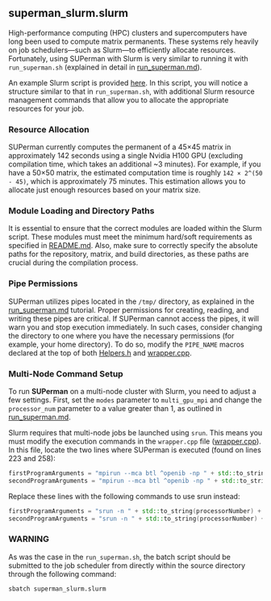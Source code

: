 ## superman_slurm.slurm

High-performance computing (HPC) clusters and supercomputers have long been used to compute matrix permanents. These systems rely heavily on job schedulers—such as Slurm—to efficiently allocate resources. Fortunately, using SUPerman with Slurm is very similar to running it with `run_superman.sh` (explained in detail in [run_superman.md](run_superman.md)).

An example Slurm script is provided [here](../superman_slurm.slurm). In this script, you will notice a structure similar to that in `run_superman.sh`, with additional Slurm resource management commands that allow you to allocate the appropriate resources for your job.

### Resource Allocation

SUPerman currently computes the permanent of a 45×45 matrix in approximately 142 seconds using a single Nvidia H100 GPU (excluding compilation time, which takes an additional ~3 minutes). For example, if you have a 50×50 matrix, the estimated computation time is roughly `142 × 2^(50 - 45)`, which is approximately 75 minutes. This estimation allows you to allocate just enough resources based on your matrix size.

### Module Loading and Directory Paths

It is essential to ensure that the correct modules are loaded within the Slurm script. These modules must meet the minimum hard/soft requirements as specified in [README.md](../README.md). Also, make sure to correctly specify the absolute paths for the repository, matrix, and build directories, as these paths are crucial during the compilation process.

### Pipe Permissions

SUPerman utilizes pipes located in the `/tmp/` directory, as explained in the [run_superman.md](run_superman.md) tutorial. Proper permissions for creating, reading, and writing these pipes are critical. If SUPerman cannot access the pipes, it will warn you and stop execution immediately. In such cases, consider changing the directory to one where you have the necessary permissions (for example, your home directory). To do so, modify the `PIPE_NAME` macros declared at the top of both [Helpers.h](../CommonFiles/Helpers.h) and [wrapper.cpp](../wrapper.cpp).

### Multi-Node Command Setup

To run **SUPerman** on a multi-node cluster with Slurm, you need to adjust a few settings. First, set the `modes` parameter to `multi_gpu_mpi` and change the `processor_num` parameter to a value greater than 1, as outlined in [run_superman.md](run_superman.md).

Slurm requires that multi-node jobs be launched using `srun`. This means you must modify the execution commands in the `wrapper.cpp` file ([wrapper.cpp](../wrapper.cpp)). In this file, locate the two lines where SUPerman is executed (found on lines 223 and 258):

```cpp
firstProgramArguments = "mpirun --mca btl ^openib -np " + std::to_string(processorNumber) + " " + firstProgramArguments;
secondProgramArguments = "mpirun --mca btl ^openib -np " + std::to_string(processorNumber) + " " + secondProgramArguments;
```

Replace these lines with the following commands to use srun instead:

```cpp
firstProgramArguments = "srun -n " + std::to_string(processorNumber) + " " + firstProgramArguments;
secondProgramArguments = "srun -n " + std::to_string(processorNumber) + " " + secondProgramArguments;
```

### WARNING
As was the case in the `run_superman.sh`, the batch script should be submitted to the job scheduler from directly within the source directory through the following command:
```bash
sbatch superman_slurm.slurm
```